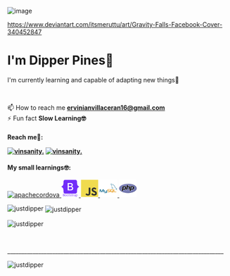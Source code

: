 ![image](https://github.com/justDipper/justDipper/assets/160532876/a4c5f368-561d-4f14-8715-c6c782e85a52)

https://www.deviantart.com/itsmeruttu/art/Gravity-Falls-Facebook-Cover-340452847
<h1>I'm Dipper Pines👋</h1>
<p>I'm currently learning and capable of adapting new things👾</p>
<br>

📫 How to reach me **ervinianvillaceran16@gmail.com** <br>
⚡ Fun fact **Slow Learning🤓**

<h4 align="left">Reach me🤙:</h54>
<p align="left">
<a href="https://facebook.com/Dipper.The.Pines" target="blank"><img align="center" src="https://raw.githubusercontent.com/rahuldkjain/github-profile-readme-generator/master/src/images/icons/Social/facebook.svg" alt="vinsanity." height="30" width="40" /></a>
<a href="https://instagram.com/vin_sanity" target="blank"><img align="center" src="https://raw.githubusercontent.com/rahuldkjain/github-profile-readme-generator/master/src/images/icons/Social/instagram.svg" alt="vinsanity." height="30" width="40" /></a>
</p>

<h4 align="left">My small learnings🤓:</h4>
<p align="left"> <a href="https://cordova.apache.org/" target="_blank" rel="noreferrer"> <img src="https://www.vectorlogo.zone/logos/apache_cordova/apache_cordova-icon.svg" alt="apachecordova" width="40" height="40"/> </a> <a href="https://getbootstrap.com" target="_blank" rel="noreferrer"> <img src="https://raw.githubusercontent.com/devicons/devicon/master/icons/bootstrap/bootstrap-plain-wordmark.svg" alt="bootstrap" width="40" height="40"/> </a> <a href="https://developer.mozilla.org/en-US/docs/Web/JavaScript" target="_blank" rel="noreferrer"> <img src="https://raw.githubusercontent.com/devicons/devicon/master/icons/javascript/javascript-original.svg" alt="javascript" width="40" height="40"/> </a> <a href="https://www.mysql.com/" target="_blank" rel="noreferrer"> <img src="https://raw.githubusercontent.com/devicons/devicon/master/icons/mysql/mysql-original-wordmark.svg" alt="mysql" width="40" height="40"/> </a> <a href="https://www.php.net" target="_blank" rel="noreferrer"> <img src="https://raw.githubusercontent.com/devicons/devicon/master/icons/php/php-original.svg" alt="php" width="40" height="40"/> </a> </p>

<p><img align="left" src="https://github-readme-stats.vercel.app/api/top-langs?username=justdipper&show_icons=true&locale=en&theme=dark" alt="justdipper" /></p>
<p>&nbsp;<img align="center" src="https://github-readme-stats.vercel.app/api?username=justdipper&show_icons=true&locale=en&theme=dark" alt="justdipper" /></p>
<p><img align="center" src="https://github-readme-streak-stats.herokuapp.com/?user=justdipper&theme=dark" alt="justdipper" /></p>

<br>
<footer>
  <p>_____________________________________________________________________________</p>
  <p align="left"> <img src="https://komarev.com/ghpvc/?username=justdipper&label=Profile%20views&color=0e75b6&style=flat" alt="justdipper" /> </p>
</footer>
